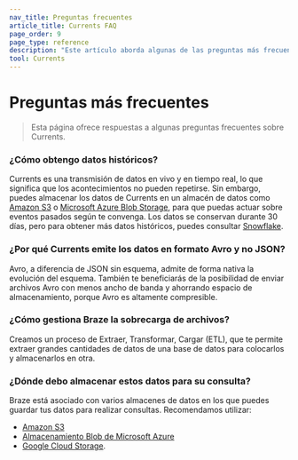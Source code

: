 ```yaml
---
nav_title: Preguntas frecuentes
article_title: Currents FAQ
page_order: 9
page_type: reference
description: "Este artículo aborda algunas de las preguntas más frecuentes que surgen al configurar Braze Currents."
tool: Currents
---
```


# Preguntas más frecuentes

> Esta página ofrece respuestas a algunas preguntas frecuentes sobre Currents.

### ¿Cómo obtengo datos históricos?

Currents es una transmisión de datos en vivo y en tiempo real, lo que significa que los acontecimientos no pueden repetirse. Sin embargo, puedes almacenar los datos de Currents en un almacén de datos como [Amazon S3]({{site.baseurl}}/partners/data_and_infrastructure_agility/cloud_storage/amazon_s3/) o [Microsoft Azure Blob Storage]({{site.baseurl}}/partners/data_and_infrastructure_agility/cloud_storage/microsoft_azure_blob_storage_for_currents/), para que puedas actuar sobre eventos pasados según te convenga. Los datos se conservan durante 30 días, pero para obtener más datos históricos, puedes consultar [Snowflake]({{site.baseurl}}/user_guide/data/braze_currents/s3_to_snowflake/).

### ¿Por qué Currents emite los datos en formato Avro y no JSON?

Avro, a diferencia de JSON sin esquema, admite de forma nativa la evolución del esquema. También te beneficiarás de la posibilidad de enviar archivos Avro con menos ancho de banda y ahorrando espacio de almacenamiento, porque Avro es altamente compresible.

### ¿Cómo gestiona Braze la sobrecarga de archivos?

Creamos un proceso de Extraer, Transformar, Cargar (ETL), que te permite extraer grandes cantidades de datos de una base de datos para colocarlos y almacenarlos en otra.

### ¿Dónde debo almacenar estos datos para su consulta?

Braze está asociado con varios almacenes de datos en los que puedes guardar tus datos para realizar consultas. Recomendamos utilizar:
- [Amazon S3]({{site.baseurl}}/partners/data_and_infrastructure_agility/cloud_storage/amazon_s3/)
- [Almacenamiento Blob de Microsoft Azure]({{site.baseurl}}/partners/data_and_infrastructure_agility/cloud_storage/microsoft_azure_blob_storage_for_currents/)
- [Google Cloud Storage]({{site.baseurl}}/partners/data_and_infrastructure_agility/cloud_storage/google_cloud_storage_for_currents/).